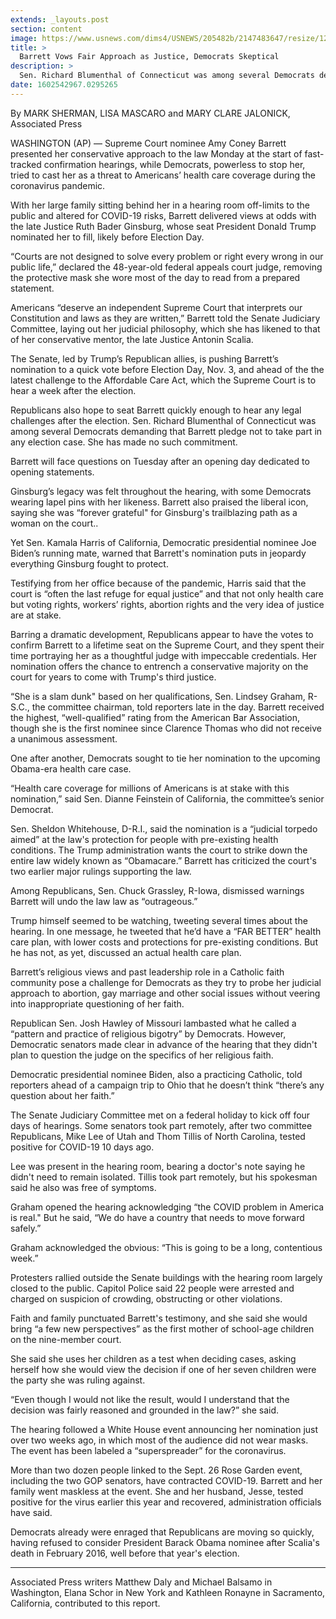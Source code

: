 ```yaml
--- 
extends: _layouts.post 
section: content 
image: https://www.usnews.com/dims4/USNEWS/205482b/2147483647/resize/1200x%3E/quality/85/?url=http%3A%2F%2Fmedia.beam.usnews.com%2Fed%2F3e8d5ba95d3e9bd5b87f1527f5d89f%2Fmedia%3A886e354b1b2641ff9210217d1e60f2caAPTOPIX_Supreme_Court_Barrett_18970.jpg 
title: > 
  Barrett Vows Fair Approach as Justice, Democrats Skeptical 
description: > 
  Sen. Richard Blumenthal of Connecticut was among several Democrats demanding that Barrett pledge not to take part in any election case.One after another, Democrats sought to tie her nomination to the upcoming Obama-era health care case.“Health care coverage for millions of Americans is at stake with this nomination,” said Sen. Dianne Feinstein of California, the committee’s senior Democrat.In one message, he tweeted that he’d have a “FAR BETTER” health care plan, with lower costs and protections for pre-existing conditions.But he has not, as yet, discussed an actual health care plan. 
date: 1602542967.0295265 
--- 
```

By MARK SHERMAN, LISA MASCARO and MARY CLARE JALONICK, Associated Press

WASHINGTON (AP) — Supreme Court nominee Amy Coney Barrett presented her conservative approach to the law Monday at the start of fast-tracked confirmation hearings, while Democrats, powerless to stop her, tried to cast her as a threat to Americans’ health care coverage during the coronavirus pandemic.

With her large family sitting behind her in a hearing room off-limits to the public and altered for COVID-19 risks, Barrett delivered views at odds with the late Justice Ruth Bader Ginsburg, whose seat President Donald Trump nominated her to fill, likely before Election Day.

“Courts are not designed to solve every problem or right every wrong in our public life,” declared the 48-year-old federal appeals court judge, removing the protective mask she wore most of the day to read from a prepared statement.

Americans “deserve an independent Supreme Court that interprets our Constitution and laws as they are written,” Barrett told the Senate Judiciary Committee, laying out her judicial philosophy, which she has likened to that of her conservative mentor, the late Justice Antonin Scalia.

The Senate, led by Trump’s Republican allies, is pushing Barrett’s nomination to a quick vote before Election Day, Nov. 3, and ahead of the the latest challenge to the Affordable Care Act, which the Supreme Court is to hear a week after the election.

Republicans also hope to seat Barrett quickly enough to hear any legal challenges after the election. Sen. Richard Blumenthal of Connecticut was among several Democrats demanding that Barrett pledge not to take part in any election case. She has made no such commitment.

Barrett will face questions on Tuesday after an opening day dedicated to opening statements.

Ginsburg’s legacy was felt throughout the hearing, with some Democrats wearing lapel pins with her likeness. Barrett also praised the liberal icon, saying she was “forever grateful" for Ginsburg's trailblazing path as a woman on the court..

Yet Sen. Kamala Harris of California, Democratic presidential nominee Joe Biden’s running mate, warned that Barrett's nomination puts in jeopardy everything Ginsburg fought to protect.

Testifying from her office because of the pandemic, Harris said that the court is “often the last refuge for equal justice” and that not only health care but voting rights, workers’ rights, abortion rights and the very idea of justice are at stake.

Barring a dramatic development, Republicans appear to have the votes to confirm Barrett to a lifetime seat on the Supreme Court, and they spent their time portraying her as a thoughtful judge with impeccable credentials. Her nomination offers the chance to entrench a conservative majority on the court for years to come with Trump's third justice.

“She is a slam dunk" based on her qualifications, Sen. Lindsey Graham, R-S.C., the committee chairman, told reporters late in the day. Barrett received the highest, “well-qualified” rating from the American Bar Association, though she is the first nominee since Clarence Thomas who did not receive a unanimous assessment.

One after another, Democrats sought to tie her nomination to the upcoming Obama-era health care case.

“Health care coverage for millions of Americans is at stake with this nomination,” said Sen. Dianne Feinstein of California, the committee’s senior Democrat.

Sen. Sheldon Whitehouse, D-R.I., said the nomination is a “judicial torpedo aimed” at the law's protection for people with pre-existing health conditions. The Trump administration wants the court to strike down the entire law widely known as “Obamacare.” Barrett has criticized the court's two earlier major rulings supporting the law.

Among Republicans, Sen. Chuck Grassley, R-Iowa, dismissed warnings Barrett will undo the law law as “outrageous.”

Trump himself seemed to be watching, tweeting several times about the hearing. In one message, he tweeted that he’d have a “FAR BETTER” health care plan, with lower costs and protections for pre-existing conditions. But he has not, as yet, discussed an actual health care plan.

Barrett’s religious views and past leadership role in a Catholic faith community pose a challenge for Democrats as they try to probe her judicial approach to abortion, gay marriage and other social issues without veering into inappropriate questioning of her faith.

Republican Sen. Josh Hawley of Missouri lambasted what he called a “pattern and practice of religious bigotry” by Democrats. However, Democratic senators made clear in advance of the hearing that they didn't plan to question the judge on the specifics of her religious faith.

Democratic presidential nominee Biden, also a practicing Catholic, told reporters ahead of a campaign trip to Ohio that he doesn’t think “there’s any question about her faith.”

The Senate Judiciary Committee met on a federal holiday to kick off four days of hearings. Some senators took part remotely, after two committee Republicans, Mike Lee of Utah and Thom Tillis of North Carolina, tested positive for COVID-19 10 days ago.

Lee was present in the hearing room, bearing a doctor's note saying he didn't need to remain isolated. Tillis took part remotely, but his spokesman said he also was free of symptoms.

Graham opened the hearing acknowledging “the COVID problem in America is real." But he said, “We do have a country that needs to move forward safely.”

Graham acknowledged the obvious: “This is going to be a long, contentious week.”

Protesters rallied outside the Senate buildings with the hearing room largely closed to the public. Capitol Police said 22 people were arrested and charged on suspicion of crowding, obstructing or other violations.

Faith and family punctuated Barrett's testimony, and she said she would bring “a few new perspectives” as the first mother of school-age children on the nine-member court.

She said she uses her children as a test when deciding cases, asking herself how she would view the decision if one of her seven children were the party she was ruling against.

“Even though I would not like the result, would I understand that the decision was fairly reasoned and grounded in the law?” she said.

The hearing followed a White House event announcing her nomination just over two weeks ago, in which most of the audience did not wear masks. The event has been labeled a “superspreader” for the coronavirus.

More than two dozen people linked to the Sept. 26 Rose Garden event, including the two GOP senators, have contracted COVID-19. Barrett and her family went maskless at the event. She and her husband, Jesse, tested positive for the virus earlier this year and recovered, administration officials have said.

Democrats already were enraged that Republicans are moving so quickly, having refused to consider President Barack Obama nominee after Scalia's death in February 2016, well before that year's election.

___

Associated Press writers Matthew Daly and Michael Balsamo in Washington, Elana Schor in New York and Kathleen Ronayne in Sacramento, California, contributed to this report.